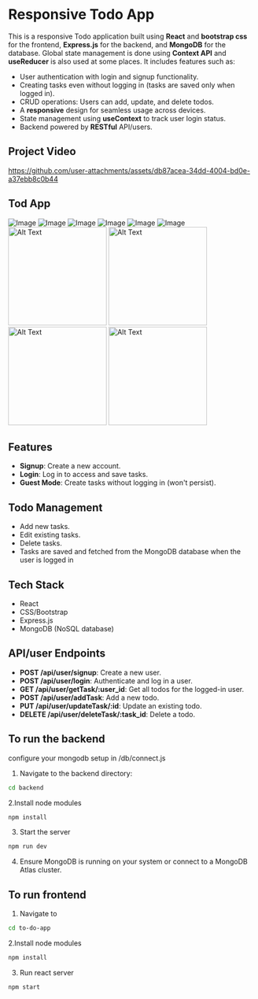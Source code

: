 # Responsive Todo App

This is a responsive Todo application built using **React** and **bootstrap css** for the frontend, **Express.js** for the backend, and **MongoDB** for the database. Global state management is done using **Context API** and **useReducer** is also used at some places. It includes features such as:

- User authentication with login and signup functionality.
- Creating tasks even without logging in (tasks are saved only when logged in).
- CRUD operations: Users can add, update, and delete todos.
- A **responsive** design for seamless usage across devices.
- State management using **useContext** to track user login status.
- Backend powered by **RESTful** API/users.

## Project Video
https://github.com/user-attachments/assets/db87acea-34dd-4004-bd0e-a37ebb8c0b44
## Tod App

![Image](./assets/home.png)
![Image](./assets/about.png)
![Image](./assets/signup.png)
![Image](./assets/todo1.png)
![Image](./assets/todo2.png)
![Image](./assets/demo.png)
<img src="./assets/mob1.jpg" alt="Alt Text" width="200"/>
<img src="./assets/mob2.jpg" alt="Alt Text" width="200"/>
<img src="./assets/mob3.jpg" alt="Alt Text" width="200"/>
<img src="./assets/mob4.jpg" alt="Alt Text" width="200"/>

## Features

- **Signup**: Create a new account.
- **Login**: Log in to access and save tasks.
- **Guest Mode**: Create tasks without logging in (won't persist).

## Todo Management

- Add new tasks.
- Edit existing tasks.
- Delete tasks.
- Tasks are saved and fetched from the MongoDB database when the user is logged in

## Tech Stack

- React
- CSS/Bootstrap
- Express.js
- MongoDB (NoSQL database)

## API/user Endpoints

- **POST /api/user/signup**: Create a new user.
- **POST /api/user/login**: Authenticate and log in a user.
- **GET /api/user/getTask/:user_id**: Get all todos for the logged-in user.
- **POST /api/user/addTask**: Add a new todo.
- **PUT /api/user/updateTask/:id**: Update an existing todo.
- **DELETE /api/user/deleteTask/:task_id**: Delete a todo.

## To run the backend
configure your mongodb setup in /db/connect.js

1. Navigate to the backend directory:
```bash
cd backend
```

2.Install node modules
```bash
npm install
```

3. Start the server
```bash
npm run dev
```
4. Ensure MongoDB is running on your system or connect to a MongoDB Atlas cluster.

## To run frontend

1. Navigate to 
```bash
cd to-do-app
```

2.Install node modules
```bash
npm install
```

3. Run react server
```bash
npm start
```
